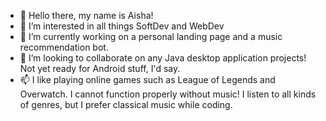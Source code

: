 - 👋 Hello there, my name is Aisha! 
- 👀 I’m interested in all things SoftDev and WebDev
- 🌱 I’m currently working on a personal landing page and a music recommendation bot.
- 💞️ I’m looking to collaborate on any Java desktop application projects! Not yet ready for Android stuff, I'd say.
- 📫 I like playing online games such as League of Legends and Overwatch.
  I cannot function properly without music! I listen to all kinds of genres, but I prefer classical music while coding.

<!---
azimovaisha/azimovaisha is a ✨ special ✨ repository because its `README.md` (this file) appears on your GitHub profile.
You can click the Preview link to take a look at your changes.
--->
